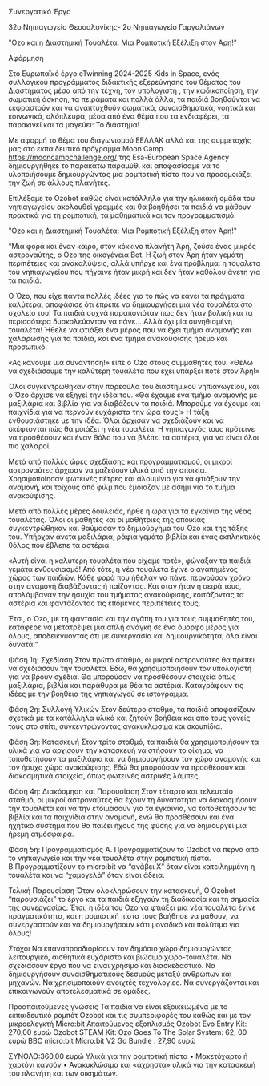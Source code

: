 Συνεργατικό Έργο

32ο Νηπιαγωγείο Θεσσαλονίκης- 2ο Νηπιαγωγείο Γαργαλιάνων

"Ozo και η Διαστημική Τουαλέτα: Μια Ρομποτική Εξέλιξη στον Άρη!"

Αφόρμηση

Στο Ευρωπαϊκό έργο eTwinning 2024-2025  Kids in Space, ενός συλλογικού προγράμματος διδακτικής εξερεύνησης του θέματος του Διαστήματος  μέσα από την τέχνη, τον υπολογιστή , την  κωδικοποίηση, την σωματική άσκηση, τα πειράματα και πολλά άλλα, 
τα παιδιά βοηθούνται να εκφραστούν και να αναπτυχθούν σωματικά, συναισθηματικά, νοητικά και κοινωνικά, ολόπλευρα, μέσα από ένα θέμα που τα ενδιαφέρει, τα παρακινεί και τα μαγεύει: Το διάστημα!

Με αφορμή το θέμα του διαγωνισμού ΕΕΛΛΑΚ αλλά και της συμμετοχής μας στο εκπαιδευτικό πρόγραμμα Moon Camp https://mooncampchallenge.org/  της Esa-European Space Agency δημιουργήθηκε το παρακάτω παραμύθι και αποφασίσαμε  να το υλοποιήσουμε δημιουργώντας μια ρομποτική πίστα που να προσομοιάζει την ζωή σε άλλους πλανήτες.

Επιλέξαμε το Ozobot καθώς είναι κατάλληλο για την ηλικιακή ομάδα του νηπιαγωγείου ακολουθεί γραμμές και θα βοηθήσει τα παιδιά να μάθουν πρακτικά για τη ρομποτική, τα μαθηματικά και τον προγραμματισμό.

"Ozo και η Διαστημική Τουαλέτα: Μια Ρομποτική Εξέλιξη στον Άρη!"

“Μια φορά και έναν καιρό, στον κόκκινο πλανήτη Άρη, ζούσε ένας μικρός αστροναύτης, ο Ozο της οικογένεια Βοt. Η ζωή στον Άρη ήταν γεμάτη περιπέτειες και ανακαλύψεις, αλλά υπήρχε και ένα πρόβλημα: η τουαλέτα του νηπιαγωγείου που πήγαινε ήταν μικρή και δεν ήταν καθόλου άνετη για τα παιδιά.

Ο Όzο, που είχε πάντα πολλές ιδέες  για το πώς να κάνει τα πράγματα καλύτερα, αποφάσισε ότι έπρεπε να δημιουργήσει μια νέα τουαλέτα στο σχολείο του! Τα παιδιά συχνά παραπονιόταν πως δεν ήταν βολική και τα περισσότερα δυσκολεύονταν να πάνε… 
Αλλά όχι μία συνηθισμένη τουαλέτα! Ήθελε να φτιάξει ένα μέρος που να έχει τμήμα αναμονής και χαλάρωσης για τα παιδιά, και ένα τμήμα ανακούφισης ήρεμο και προσωπικό.

«Ας κάνουμε μια συνάντηση!» είπε ο Όzο στους συμμαθητές του. «Θέλω να σχεδιάσουμε την καλύτερη τουαλέτα που έχει υπάρξει ποτέ στον Άρη!»

Όλοι συγκεντρώθηκαν στην παρεούλα του διαστημικού νηπιαγωγείου, και ο Όzο άρχισε να εξηγεί την ιδέα του. «Θα έχουμε ένα τμήμα αναμονής με μαξιλάρια και βιβλία για να διαβάζουν τα παιδιά.
Μπορούμε να έχουμε και παιχνίδια για να περνούν ευχάριστα την ώρα τους!»
Η τάξη ενθουσιάστηκε με την ιδέα. Όλοι άρχισαν να σχεδιάζουν και να σκέφτονται πώς θα μοιάζει η νέα τουαλέτα. Η νηπιαγωγός τους πρότεινε να προσθέσουν και έναν θόλο που να βλέπει τα αστέρια, για να είναι όλοι πιο χαλαροί.

Μετά από πολλές ώρες σχεδίασης και προγραμματισμού, οι μικροί αστροναύτες άρχισαν να μαζεύουν υλικά από την αποικία. Χρησιμοποίησαν φωτεινές πέτρες και αλουμίνιο για να φτιάξουν την αναμονή, και τοίχους από φιλμ που έμοιαζαν με ασήμι για το τμήμα ανακούφισης.

Μετά από πολλές μέρες δουλειάς, ήρθε η ώρα για τα εγκαίνια της νέας τουαλέτας. Όλοι οι μαθητές και οι μαθήτριες της αποικίας συγκεντρώθηκαν και θαύμασαν το δημιούργημα του Όzο και της τάξης του. Υπήρχαν άνετα μαξιλάρια, ράφια γεμάτα βιβλία και ένας εκπληκτικός θόλος που έβλεπε τα αστέρια.

«Αυτή είναι η καλύτερη τουαλέτα που είχαμε ποτέ», φώναξαν τα παιδιά γεμάτα ενθουσιασμό!
Από τότε, η νέα τουαλέτα έγινε ο αγαπημένος χώρος των παιδιών. Κάθε φορά που ήθελαν να πάνε, περνούσαν χρόνο στην αναμονή διαβάζοντας ή παίζοντας. 
Και όταν ήταν η σειρά τους, απολάμβαναν την ησυχία του τμήματος ανακούφισης, κοιτάζοντας τα αστέρια και φαντάζοντας τις επόμενες περιπέτειές τους.

Έτσι, ο Όzο, με τη φαντασία και την αγάπη του για τους συμμαθητές του, κατάφερε να μετατρέψει μια απλή ανάγκη σε ένα όμορφο μέρος για όλους, αποδεικνύοντας ότι με συνεργασία και δημιουργικότητα, όλα είναι δυνατά!”

Φάση 1η: Σχεδίαση
Στον πρώτο σταθμό, οι μικροί αστροναύτες θα πρέπει να σχεδιάσουν την τουαλέτα. Εδώ, θα χρησιμοποιήσουν  τον υπολογιστή για να βρουν  σχέδια. Θα μπορούσαν να προσθέσουν στοιχεία όπως μαξιλάρια, βιβλία και παράθυρα με θέα τα αστέρια. Καταγράφουν τις ιδέες με την βοήθεια της νηπιαγωγού σε ιστόγραμμα.

Φάση 2η: Συλλογή Υλικών
Στον δεύτερο σταθμό, τα παιδιά αποφασίζουν σχετικά με τα κατάλληλα υλικά και ζητούν βοήθεια και από τους γονείς τους στο σπίτι, συγκεντρώνοντας ανακυκλώσιμα και σκουπίδια.

Φάση 3η: Κατασκευή
Στον τρίτο σταθμό, τα παιδιά θα χρησιμοποιήσουν τα υλικά για να αρχίσουν την κατασκευή να στήσουν το οίκημα, να τοποθετήσουν τα μαξιλάρια και να δημιουργήσουν τον χώρο αναμονής και τον ήσυχο χώρο ανακούφισης. Εδώ θα μπορούσαν να προσθέσουν και διακοσμητικά στοιχεία, όπως φωτεινές αστρικές λάμπες.

Φάση 4η: Διακόσμηση και Παρουσίαση
Στον τέταρτο και τελευταίο σταθμό, οι μικροί αστροναύτες θα έχουν τη δυνατότητα να διακοσμήσουν την τουαλέτα και να την ετοιμάσουν για τα εγκαίνια,  να τοποθετήσουν τα βιβλία και τα παιχνίδια στην αναμονή, ενώ θα προσθέσουν  και ένα ηχητικό σύστημα που θα παίζει ήχους της φύσης για να δημιουργεί μια ήρεμη ατμόσφαιρα.

Φάση 5η: Προγραμματισμός
Α. Προγραμματίζουν το Ozobot να περνά από το νηπιαγωγείο και την νέα τουαλέτα στην ρομποτική πίστα.
Β.Προγραμματίζουν το micro:bit να “ανάβει Χ” όταν είναι κατειλημμένη η τουαλέτα
και να “χαμογελά” όταν είναι άδεια.

Τελική Παρουσίαση
Όταν ολοκληρώσουν  την κατασκευή, Ο Ozobot  “παρουσιάζει” το έργο και τα παιδιά εξηγούν τη διαδικασία και τη σημασία της συνεργασίας.
Έτσι, η ιδέα του Οzo να φτιάξει μια νέα τουαλέτα έγινε πραγματικότητα, και η ρομποτική πίστα τους βοήθησε να μάθουν, να συνεργαστούν και να δημιουργήσουν κάτι μοναδικό και πολύτιμο για όλους!

Στόχοι
Να επαναπροσδιορίσουν τον δημόσιο χώρο δημιουργώντας λειτουργικό, αισθητικά ευχάριστο και βιώσιμο χώρο-τουαλέτα.
Να σχεδιάσουν έργο που να είναι χρήσιμο και διασκεδαστικό.
Να δημιουργήσουν συναισθηματικούς δεσμούς μεταξύ ανθρώπων και μηχανών.
Να χρησιμοποιούν ανοιχτές τεχνολογίες.
Να συνεργάζονται και επικοινωνούν αποτελεσματικά σε ομάδες.

Προαπαιτούμενες γνώσεις
Τα παιδιά να είναι εξοικειωμένα με το εκπαιδευτικό ρομπότ Ozobot και τις συμπεριφορές του καθώς και με τον μικροελεγκτή Micro:bit
Απαιτούμενος εξοπλισμός
Ozobot Evo Entry Kit: 270,00 ευρώ
Ozobot STEAM Kit: Ozo Goes To The Solar System: 62, 00 ευρώ
BBC micro:bit Micro:bit V2 Go Bundle : 27,90 ευρώ

ΣΥΝΟΛΟ:360,00 ευρώ
Υλικά για την ρομποτική πίστα
• Μακετόχαρτο ή χαρτόνι κανσόν
• Ανακυκλώσιμα και «άχρηστα» υλικά για την κατασκευή του πλανήτη και των οικημάτων.







